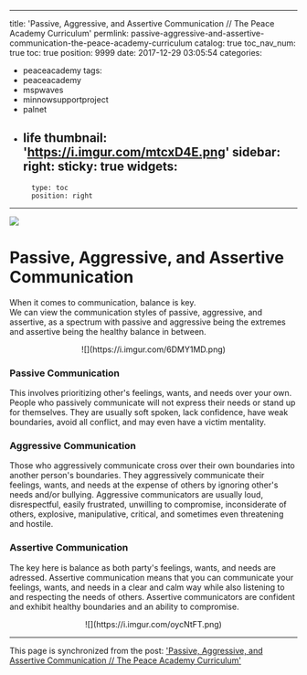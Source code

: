 
---
title: 'Passive, Aggressive, and Assertive Communication // The Peace Academy Curriculum'
permlink: passive-aggressive-and-assertive-communication-the-peace-academy-curriculum
catalog: true
toc_nav_num: true
toc: true
position: 9999
date: 2017-12-29 03:05:54
categories:
- peaceacademy
tags:
- peaceacademy
- mspwaves
- minnowsupportproject
- palnet
- life
thumbnail: 'https://i.imgur.com/mtcxD4E.png'
sidebar:
    right:
        sticky: true
widgets:
    -
        type: toc
        position: right
---


![](https://i.imgur.com/mtcxD4E.png)


# Passive, Aggressive, and Assertive Communication


When it comes to communication, balance is key.  
We can view the communication styles of passive, aggressive, and assertive, as a spectrum with passive and aggressive being the extremes and assertive being the healthy balance in between.

<center> ![](https://i.imgur.com/6DMY1MD.png) </center>


### Passive Communication
This involves prioritizing other's feelings, wants, and needs over your own.
People who passively communicate will not express their needs or stand up for themselves. 
They are usually soft spoken, lack confidence, have weak boundaries, avoid all conflict, and may even have a victim mentality.

### Aggressive Communication
Those who aggressively communicate cross over their own boundaries into another person's boundaries.
They aggressively communicate their feelings, wants, and needs at the expense of others by ignoring other's needs and/or bullying.
Aggressive communicators are usually loud, disrespectful, easily frustrated, unwilling to compromise, inconsiderate of others, explosive, manipulative, critical, and sometimes even threatening and hostile.


### Assertive Communication
The key here is balance as both party's feelings, wants, and needs are adressed.
Assertive communication means that you can communicate your feelings, wants, and needs in a clear and calm way while also listening to and respecting the needs of others.
Assertive communicators are confident and exhibit healthy boundaries and an ability to compromise.  






<center> ![](https://i.imgur.com/oycNtFT.png) </center>

- - -

This page is synchronized from the post: ['Passive, Aggressive, and Assertive Communication // The Peace Academy Curriculum'](https://steemit.com/@aggroed/passive-aggressive-and-assertive-communication-the-peace-academy-curriculum)
